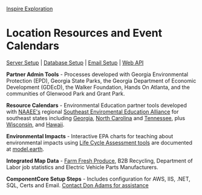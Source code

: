 [Inspire Exploration](/inspire/)
# Location Resources and Event Calendars
<a href="#server">Server Setup</a> | <a href="#database">Database Setup</a> | <a href="#email">Email Setup</a> | <a href="#api">Web API</a><br>

**Partner Admin Tools** - Processes developed with Georgia Environmental Protection (EPD), Georgia State Parks, the Georgia Department of Economic Development (GDEcD), the Walker Foundation, Hands On Atlanta, and the communities of Glenwood Park and Grant Park.

**Resource Calendars** - Environmental Education partner tools developed with [NAAEE's](https://naaee.org) regional [Southeast Enviromental Education Alliance](http://www.southeastee.com/) for southeast states including [Georgia](http://eeingeorgia.org/core/news/list.aspx),&nbsp;[North&nbsp;Carolina](http://web.eenorthcarolina.org/core/event/calendar.aspx) and [Tennessee](hhttp://eeintennessee.org/), plus [Wisconsin](http://EEinWisconsin.org), and [Hawaii](http://heea.org/core/news/list.aspx).  

**Environmental Impacts** -  Interactive EPA charts for teaching about environmental impacts using [Life Cycle Assessment tools](../io/charts/) are documented at [model.earth](https://model.earth). 

**Integrated Map Data** - [Farm Fresh Produce](/localsite/map/#show=farmfresh), B2B Recycling, Department of Labor job statistics and Electric Vehicle Parts Manufacturers<!--/apps/ev/-->. 

**ComponentCore Setup Steps** - Includes configuration for AWS, IIS, .NET, SQL, Certs and Email. [Contact Don Adams for assistance](https://componentcore.com/inspire/contact/)  
